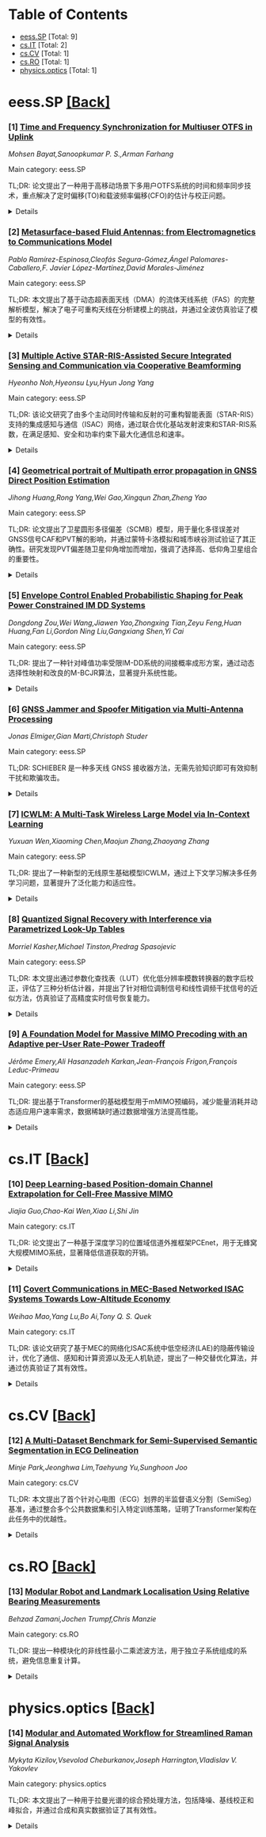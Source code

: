 <div id=toc></div>

# Table of Contents

- [eess.SP](#eess.SP) [Total: 9]
- [cs.IT](#cs.IT) [Total: 2]
- [cs.CV](#cs.CV) [Total: 1]
- [cs.RO](#cs.RO) [Total: 1]
- [physics.optics](#physics.optics) [Total: 1]


<div id='eess.SP'></div>

# eess.SP [[Back]](#toc)

### [1] [Time and Frequency Synchronization for Multiuser OTFS in Uplink](https://arxiv.org/abs/2507.17966)
*Mohsen Bayat,Sanoopkumar P. S.,Arman Farhang*

Main category: eess.SP

TL;DR: 论文提出了一种用于高移动场景下多用户OTFS系统的时间和频率同步技术，重点解决了定时偏移(TO)和载波频率偏移(CFO)的估计与校正问题。


<details>
  <summary>Details</summary>
Motivation: 在高移动环境中，准确估计和校正TO和CFO对于多用户OTFS系统的性能至关重要，特别是在定位用户导频和提升信道估计精度方面。

Method: 提出了两种TO估计技术：一种基于单用户启发的PCP导频结构，另一种利用共享导频区域的MU-PCP模式。随后，通过Chebyshev多项式一维搜索方法解决多用户CFO估计问题。

Result: 所提技术能够有效估计和校正TO与CFO，提高了多用户OTFS系统在高移动场景下的同步精度。

Conclusion: 论文提出的同步技术显著提升了多用户OTFS系统在高移动环境中的性能，为实际应用提供了可行方案。

Abstract: In this paper, we propose time and frequency synchronization techniques for
uplink multiuser OTFS (MU-OTFS) systems in high-mobility scenarios. This work
focuses on accurately estimating and correcting timing offsets (TOs) and
carrier frequency offsets (CFOs). Specifically, TO estimation is essential for
locating users' pilots on the delay-time plane, while CFO estimation enhances
channel estimation accuracy. First, we propose a TO estimation technique for an
existing multiuser pilot structure in MU-OTFS. We replace the impulse pilot
(IMP) in this pilot structure with a more practical pilot with a cyclic prefix
(PCP), referred to as single-user-inspired PCP (SU-PCP). This structure employs
different Zadoff-Chu (ZC) sequences, which enables pilot separation via
correlation at the receiver side. Consequently, we introduce a
correlation-based TO estimation technique for uplink MU-OTFS using this pilot
structure. Next, a spectrally efficient and practical pilot pattern is
proposed, where each user transmits a PCP within a shared pilot region on the
delay-Doppler plane, referred to as MU-PCP. At the receiver, the second TO
estimation technique utilizes a bank of filters to separate different users'
signals and accurately estimate their TOs. Then, we derive a mathematical
threshold range to enhance TO estimation accuracy by finding the first major
peak in the correlation function rather than relying solely on the highest
peak. After locating the received users' pilot signals using one of the
proposed TO estimation techniques, our proposed CFO estimation technique
reduces the multi-dimensional maximum likelihood (ML) search problem into
multiple one-dimensional search problems. In this technique, we apply the
Chebyshev polynomials of the first kind basis expansion model (CPF-BEM) to
effectively handle the time-variations of the channel in obtaining the CFO
estimates for all the users.

</details>


### [2] [Metasurface-based Fluid Antennas: from Electromagnetics to Communications Model](https://arxiv.org/abs/2507.17982)
*Pablo Ramírez-Espinosa,Cleofás Segura-Gómez,Ángel Palomares-Caballero,F. Javier López-Martínez,David Morales-Jiménez*

Main category: eess.SP

TL;DR: 本文提出了基于动态超表面天线（DMA）的流体天线系统（FAS）的完整解析模型，解决了电子可重构天线在分析建模上的挑战，并通过全波仿真验证了模型的有效性。


<details>
  <summary>Details</summary>
Motivation: 电子可重构天线虽然在实现FAS方面具有潜力，但其分析建模复杂，通常依赖全波仿真或测量，限制了理论指导和系统设计的可能性。本文旨在解决这一问题。

Method: 作者利用电路理论重新构建了FAS的信号模型，通过导纳矩阵考虑了超表面的电磁效应，并基于动态超表面天线（DMA）实现了FAS。

Result: 模型通过全波仿真验证，与实际性能高度一致。文中还提供了关键性能指标的闭式表达式，表明基于DMA的FAS性能接近理想化的位置柔性天线实现。

Conclusion: 本文提出的解析模型为FAS的设计和性能分析提供了理论支持，证明了DMA作为FAS实现的可行性及其接近理想化性能的能力。

Abstract: Fluid antenna systems (FASs) have become a popular topic in the wireless
community as an effective yet simple means of exploiting spatial diversity. Due
to the limitations of physically moving radiating elements, electronically
reconfigurable antennas are emerging as practical implementations of FASs,
since changing the radiation pattern is functionally equivalent to physically
moving the device. However, electronically reconfigurable antennas pose a
challenge in terms of analytical modeling, often requiring full-wave
simulations or measurements for their characterization; this severely limits
the extraction of theoretical insights useful for system design. Motivated by
these difficulties and the growing interest in FASs, we propose in this paper a
complete analytical model for metasurface-based embodiments of FASs.
Specifically, we advocate for the implementation of the FAS concept through
dynamic metasurface antennas (DMAs), hitherto proposed as array replacements in
multiple-input multiple-output (MIMO) systems. We leverage circuit theory to
rewrite the conventional signal model of FASs in terms of admittance matrices
accounting for the electromagnetic effects inherent to metasurfaces. The model
is validated with full-wave simulations, showing good agreement. We further
illustrate how to apply the model for standard performance analysis, and
provide closed-form expressions for key metrics, including the resulting signal
covariance matrix. Results confirm that practical DMA-based FASs can achieve
similar performance to that of idealized implementations of position-flexible
antennas.

</details>


### [3] [Multiple Active STAR-RIS-Assisted Secure Integrated Sensing and Communication via Cooperative Beamforming](https://arxiv.org/abs/2507.18035)
*Hyeonho Noh,Hyeonsu Lyu,Hyun Jong Yang*

Main category: eess.SP

TL;DR: 该论文研究了由多个主动同时传输和反射的可重构智能表面（STAR-RIS）支持的集成感知与通信（ISAC）网络，通过联合优化基站发射波束和STAR-RIS系数，在满足感知、安全和功率约束下最大化通信总和速率。


<details>
  <summary>Details</summary>
Motivation: 探索主动STAR-RIS在ISAC网络中的应用，解决传统被动RIS和单一STAR-RIS的性能限制，同时满足高要求的多目标优化问题。

Method: 采用交替优化（AO）框架，将非凸优化问题分解为子问题，通过KKT条件和连续凸逼近（SCA）分别优化基站波束和STAR-RIS系数。

Result: 仿真结果表明，所提算法显著提升了总和速率，同时严格满足感知和保密性约束，优于被动RIS和单一STAR-RIS基准。

Conclusion: 主动STAR-RIS和AO框架的有效结合为ISAC网络提供了高性能的解决方案，具有实际应用潜力。

Abstract: This paper explores an integrated sensing and communication (ISAC) network
empowered by multiple active simultaneously transmitting and reflecting
reconfigurable intelligent surfaces (STAR-RISs). A base station (BS) furnishes
downlink communication to multiple users while concurrently interrogating a
sensing target. We jointly optimize the BS transmit beamformer and the
reflection/transmission coefficients of every active STAR-RIS in order to
maximize the aggregate communication sum-rate, subject to (i) a stringent
sensing signal-to-interference-plus-noise ratio (SINR) requirement, (ii) an
upper bound on the leakage of confidential information, and (iii) individual
hardware and total power constraints at both the BS and the STAR-RISs. The
resulting highly non-convex program is tackled with an efficient alternating
optimization (AO) framework. First, the original formulation is reformulated
into an equivalent yet more tractable representation and partitioned into
subproblems. The BS beamformer is updated in closed form via the
Karush-Kuhn-Tucker (KKT) conditions, whereas the STAR-RIS reflection and
transmission vectors are refined through successive convex approximation (SCA),
yielding a semidefinite program that is then solved via semidefinite
relaxation. Comprehensive simulations demonstrate that the proposed algorithm
delivers substantial sum-rate gains over passive-RIS and single STAR-RIS
baselines, all the while rigorously meeting the prescribed sensing and security
constraints.

</details>


### [4] [Geometrical portrait of Multipath error propagation in GNSS Direct Position Estimation](https://arxiv.org/abs/2507.18096)
*Jihong Huang,Rong Yang,Wei Gao,Xingqun Zhan,Zheng Yao*

Main category: eess.SP

TL;DR: 论文提出了卫星圆形多径偏差（SCMB）模型，用于量化多径误差对GNSS信号CAF和PVT解的影响，并通过蒙特卡洛模拟和城市峡谷测试验证了其正确性。研究发现PVT偏差随卫星仰角增加而增加，强调了选择高、低仰角卫星组合的重要性。


<details>
  <summary>Details</summary>
Motivation: 研究旨在填补直接位置估计（DPE）理论中多径误差的理论空白，特别是在城市环境中增强GNSS接收器的鲁棒性。

Method: 通过几何分析扩展DPE噪声方差的理论框架，引入SCMB模型量化多径误差，并结合蒙特卡洛模拟和实际测试验证模型。

Result: PVT最大偏差取决于各卫星通道中的最大多径误差，且偏差随卫星仰角增加而增加。这为从几何角度选择DPE卫星提供了依据。

Conclusion: 研究为优化GNSS接收器在多径环境中的性能提供了理论支持，强调了卫星几何配置对减少PVT偏差的重要性。

Abstract: Direct Position Estimation (DPE) is a method that directly estimate position,
velocity, and time (PVT) information from cross ambiguity function (CAF) of the
GNSS signals, significantly enhancing receiver robustness in urban
environments. However, there is still a lack of theoretical characterization on
multipath errors in the context of DPE theory. Geometric observations highlight
the unique characteristics of DPE errors stemming from multipath and thermal
noise as estimation bias and variance respectively. Expanding upon the
theoretical framework of DPE noise variance through geometric analysis, this
paper focuses on a geometric representation of multipath errors by quantifying
the deviations in CAF and PVT solutions caused by off-centering bias relative
to the azimuth and elevation angles. A satellite circular multipath bias (SCMB)
model is introduced, amalgamating CAF and PVT errors from multiple satellite
channels. The boundaries for maximum or minimum PVT bias are established
through discussions encompassing various multipath conditions. The correctness
of the multipath geometrical portrait is confirmed through both Monte Carlo
simulations and urban canyon tests. The findings indicate that the maximum PVT
bias depends on the largest multipath errors observed across various satellite
channels. Additionally, the PVT bias increases with satellite elevation angles,
influenced by the CAF multipath bias projection. This serves as a reference for
selecting DPE satellites from a geometric standpoint, underscoring the
importance of choosing a balanced combination of high and low elevation angles
to achieve an optimal satellite geometry configuration.

</details>


### [5] [Envelope Control Enabled Probabilistic Shaping for Peak Power Constrained IM DD Systems](https://arxiv.org/abs/2507.18149)
*Dongdong Zou,Wei Wang,Jiawen Yao,Zhongxing Tian,Zeyu Feng,Huan Huang,Fan Li,Gordon Ning Liu,Gangxiang Shen,Yi Cai*

Main category: eess.SP

TL;DR: 提出了一种针对峰值功率受限IM-DD系统的间接概率成形方案，通过动态选择性映射和改良的M-BCJR算法，显著提升系统性能。


<details>
  <summary>Details</summary>
Motivation: 针对IM-DD系统中概率成形技术的应用受限问题，尤其在存在记忆效应时，研究如何优化信号控制以减少负面影响。

Method: 提出动态选择性映射(DSLM)机制和改良的M-BCJR算法，实现信号和比特的联合优化处理。

Result: 在56GBaud PAM8系统中，实现了1dB的接收灵敏度提升，并与典型概率振幅成形架构兼容。

Conclusion: 为峰值功率受限IM-DD系统中概率成形技术的应用提供了新思路和解决方案。

Abstract: Probabilistic shaping (PS) has attracted significant attention in
intensity-modulation and direct-detection (IM-DD) systems. However, due to the
unique system model and inherent constraints, the effective application of the
PS technique is still an open question in IM-DD systems, particularly in
systems with memory effects. In this paper, a novel indirect PS scheme tailored
for peak power constrained (PPC) IM-DD systems is proposed. The key idea lies
in strategically controlling the signal envelope to mitigate memory-induced
impairments, such as nonlinearity, overshoot, peak-to-average power ratio
enhancement, etc. The proposed scheme incorporates a dynamic selective mapping
(DSLM) mechanism at the transmitter, enabling an untypical bit-to-symbol
mapping in which the current symbol is not only determined by the current bits
pattern but also by previously generated symbols within a specified memory
length. At the receiver side, a turbo equalizer with a modified M-BCJR
algorithm is proposed to achieve the recovery of ambiguous bits induced by
DSLM. Experimental verification in a 56GBaud PAM8 system demonstrates that the
proposed scheme exhibits 1dB receiver sensitivity improvement over 2km
single-mode fiber transmission. In addition, the proposed scheme has also been
demonstrated to be compatible with the typical probabilistic amplitude shaping
architecture, enabling a simple and fine-granularity rate adaptation
capability. To the best of our knowledge, this work opens a new sight for the
application of the PS technique in PPC IM-DD systems with memory effects.

</details>


### [6] [GNSS Jammer and Spoofer Mitigation via Multi-Antenna Processing](https://arxiv.org/abs/2507.18166)
*Jonas Elmiger,Gian Marti,Christoph Studer*

Main category: eess.SP

TL;DR: SCHIEBER 是一种多天线 GNSS 接收器方法，无需先验知识即可有效抑制干扰和欺骗攻击。


<details>
  <summary>Details</summary>
Motivation: GNSS 信号易受干扰和欺骗攻击，影响定位可靠性。

Method: 使用自适应空间滤波抑制干扰，通过一致性测试（DoA 和伪距）识别欺骗信号。

Result: 仿真验证了其在 GPS L1 C/A 系统下对抗干扰和欺骗的有效性。

Conclusion: 该方法为 GNSS 安全提供了实用解决方案。

Abstract: Modern positioning relies on radio signals from global navigation satellite
systems (GNSS). Their low receive power renders these radio signals susceptible
to jamming attacks, in which malicious transmitters emit strong interference to
disrupt signal acquisition. Moreover, GNSS are vulnerable to spoofing attacks,
in which malicious transmitters mimic legitimate satellites by transmitting
spurious GNSS signals. We propose SCHIEBER, a novel method for multi-antenna
GNSS receivers that mitigates jammers as well as spoofers without requiring any
prior knowledge of the receiver position or attack type: Jammers are mitigated
during signal acquisition using a recently developed adaptive spatial filtering
technique. Spoofers are identified and rejected after signal acquisition using
a novel approach that tests the consistency of acquired signals by comparing
their respective direction of arrival (DoA) and pseudorange estimates in a test
that is invariant with respect to the unknown receiver position. We demonstrate
the efficacy of our method using extensive simulations of a GPS L1 C/A system
under spoofing and jamming attacks.

</details>


### [7] [ICWLM: A Multi-Task Wireless Large Model via In-Context Learning](https://arxiv.org/abs/2507.18167)
*Yuxuan Wen,Xiaoming Chen,Maojun Zhang,Zhaoyang Zhang*

Main category: eess.SP

TL;DR: 提出了一种新型的无线原生基础模型ICWLM，通过上下文学习解决多任务学习问题，显著提升了泛化能力和适应性。


<details>
  <summary>Details</summary>
Motivation: 无线通信技术快速发展带来了网络复杂性和计算需求，深度学习虽被广泛研究，但仍面临任务特定性和数据稀缺问题。

Method: ICWLM直接在大规模混合无线数据集上训练，联合解决多用户预编码和信道预测等物理层问题，采用DWA算法动态平衡多任务损失。

Result: 仿真结果表明，ICWLM在性能上与任务特定方法相当，且对未见过系统配置展现出显著泛化能力。

Conclusion: ICWLM为未来无线网络提供了一种统一且自适应的AI模型范式，有望降低部署复杂性和提升资源管理智能。

Abstract: The rapid evolution of wireless communication technologies, particularly
massive multiple-input multiple-output (mMIMO) and millimeter-wave (mmWave),
introduces significant network complexity and computational demands.
Significant research efforts have been made to improve physical layer
performance by resorting to deep learning (DL) methods, which, however, are
usually task-specific and struggle with data scarcity and generalization. To
address these challenges, we propose a novel In-Context Wireless Large Model
(ICWLM), a wireless-native foundation model designed for simultaneous
multi-task learning at the physical layer. Unlike conventional methods that
adapt wireless data to pre-trained large language models (LLMs), ICWLM is
trained directly on large-scale, mixed wireless datasets from scratch. It
jointly solves multiple classical physical layer problems, including multi-user
precoding (sum-rate maximization and max-min SINR) and channel prediction. A
key innovation of ICWLM is its utilization of in-context learning (ICL),
enabling the model to adapt to varying system configurations and channel
conditions with minimal demonstration pairs, eliminating the need for extensive
retraining. Furthermore, we employ the Dynamic Weight Averaging (DWA) algorithm
to dynamically balance the individual task losses during multi-task training,
ensuring efficient and stable learning across diverse objectives. Extensive
simulation results demonstrate that ICWLM achieves competitive performance
compared to task-specific methods while exhibiting remarkable generalization
capabilities to unseen system configurations. This work offers a promising
paradigm for developing unified and adaptive AI models for future wireless
networks, potentially reducing deployment complexity and enhancing intelligent
resource management.

</details>


### [8] [Quantized Signal Recovery with Interference via Parametrized Look-Up Tables](https://arxiv.org/abs/2507.18370)
*Morriel Kasher,Michael Tinston,Predrag Spasojevic*

Main category: eess.SP

TL;DR: 本文提出通过参数化查找表（LUT）优化低分辨率模数转换器的数字后校正，评估了三种分析估计器，并提出了针对相位调制信号和线性调频干扰信号的近似方法，仿真验证了高精度实时信号恢复能力。


<details>
  <summary>Details</summary>
Motivation: 低分辨率、非线性或宽带量化器的性能优化需求，尤其是在高功率带外干扰下恢复瞬时信号的挑战。

Method: 使用参数化LUT结合三种分析估计器，提出针对相位调制和线性调频干扰的近似方法。

Result: 仿真表明方法能高精度实时恢复信号，显著优于传统线性滤波技术，对3位量化音调输入，MSE改善>10 dB，SFDR改善>20 dBc。

Conclusion: 参数化LUT加优化估计器能有效提升低分辨率ADC性能，适应非线性和时变干扰。

Abstract: Efficient all-digital post-correction of low-resolution analog-to-digital
converters can be achieved by using Look-Up Tables (LUTs). The performance of a
LUT can be optimized by incorporating a parametric model for the expected input
signal, noise level, and interference signals. We evaluate three analytical
estimators for integration with parametrized LUTs, especially with applications
to low-resolution, non-linear, or wideband quantizers. We also propose several
approximations to improve tractability of the estimation problem for
Phase-Shift Keyed input signals and Linear Frequency Modulated interference
signals. Simulated results validate the ability of our estimator to recover the
instantaneous value of the desired input signal in real-time with a high degree
of accuracy. This includes cancellation of harmonic distortion that aliases
into the desired signal bandwidth from front-end saturation due to high-power
out-of-band interference. Our estimators are shown to achieve a significant
gain over conventional linear-filtering techniques while also being robust to
changes in input parameters, non-linear quantizers, and time-variant
interference sources. For a tone input quantized to 3 bits and estimated with a
fixed 12-tap model order we achieve $>$10 dB improvement in Mean Square Error
and $>$20 dBc improvement in Spurious-Free Dynamic Range.

</details>


### [9] [A Foundation Model for Massive MIMO Precoding with an Adaptive per-User Rate-Power Tradeoff](https://arxiv.org/abs/2507.18587)
*Jérôme Emery,Ali Hasanzadeh Karkan,Jean-François Frigon,François Leduc-Primeau*

Main category: eess.SP

TL;DR: 提出基于Transformer的基础模型用于mMIMO预编码，减少能量消耗并动态适应用户速率需求，数据稀缺时通过数据增强方法提高性能。


<details>
  <summary>Details</summary>
Motivation: 解决mMIMO系统中深度学习模型因数据稀缺和训练复杂度高而难以实际部署的问题。

Method: 使用Transformer基础模型进行预编码，引入数据增强方法通过余弦相似度找到与目标分布相似的训练样本。

Result: 零样本部署时，模型在相同能量消耗下显著优于零强制方法，接近WMMSE性能且复杂度低8倍。

Conclusion: 该工作通过解决数据可用性和训练复杂度的挑战，实现了DL解决方案在实际中的部署，并为资源分配算法提供了更灵活的控制。

Abstract: Deep learning (DL) has emerged as a solution for precoding in massive
multiple-input multiple-output (mMIMO) systems due to its capacity to learn the
characteristics of the propagation environment. However, training such a model
requires high-quality, local datasets at the deployment site, which are often
difficult to collect. We propose a transformer-based foundation model for mMIMO
precoding that seeks to minimize the energy consumption of the transmitter
while dynamically adapting to per-user rate requirements. At equal energy
consumption, zero-shot deployment of the proposed foundation model
significantly outperforms zero forcing, and approaches weighted minimum mean
squared error performance with 8x less complexity. To address model adaptation
in data-scarce settings, we introduce a data augmentation method that finds
training samples similar to the target distribution by computing the cosine
similarity between the outputs of the pre-trained feature extractor. Our work
enables the implementation of DL-based solutions in practice by addressing
challenges of data availability and training complexity. Moreover, the ability
to dynamically configure per-user rate requirements can be leveraged by higher
level resource allocation and scheduling algorithms for greater control over
energy efficiency, spectral efficiency and fairness.

</details>


<div id='cs.IT'></div>

# cs.IT [[Back]](#toc)

### [10] [Deep Learning-based Position-domain Channel Extrapolation for Cell-Free Massive MIMO](https://arxiv.org/abs/2507.17950)
*Jiajia Guo,Chao-Kai Wen,Xiao Li,Shi Jin*

Main category: cs.IT

TL;DR: 论文提出了一种基于深度学习的位置域信道外推框架PCEnet，用于无蜂窝大规模MIMO系统，显著降低信道获取的开销。


<details>
  <summary>Details</summary>
Motivation: 为了减少信道获取的开销，并利用用户位置信息提升信道获取效率，尤其是在无蜂窝大规模MIMO系统中。

Method: 利用神经网络从获取的信道推断用户位置，并通过位置信息辅助其他信道估计与重建；同时提出简化策略和无需位置标签的方法。

Result: 仿真结果表明PCEnet框架能够将导频和反馈开销降低高达50%。

Conclusion: PCEnet框架通过位置信息实现了高效的信道获取，并提供了多种优化方案以降低复杂度和延迟。

Abstract: To reduce channel acquisition overhead, spatial, time, and frequency-domain
channel extrapolation techniques have been widely studied. In this paper, we
propose a novel deep learning-based Position-domain Channel Extrapolation
framework (named PCEnet) for cell-free massive multiple-input multiple-output
(MIMO) systems. The user's position, which contains significant channel
characteristic information, can greatly enhance the efficiency of channel
acquisition. In cell-free massive MIMO, while the propagation environments
between different base stations and a specific user vary and their respective
channels are uncorrelated, the user's position remains constant and unique
across all channels. Building on this, the proposed PCEnet framework leverages
the position as a bridge between channels to establish a mapping between the
characteristics of different channels, thereby using one acquired channel to
assist in the estimation and feedback of others. Specifically, this approach
first utilizes neural networks (NNs) to infer the user's position from the
obtained channel. {The estimated position, shared among BSs through a central
processing unit (CPU)}, is then fed into an NN to design pilot symbols and
concatenated with the feedback information to the channel reconstruction NN to
reconstruct other channels, thereby significantly enhancing channel acquisition
performance. Additionally, we propose a simplified strategy where only the
estimated position is used in the reconstruction process without modifying the
pilot design, thereby reducing latency. Furthermore, we introduce a position
label-free approach that infers the relative user position instead of the
absolute position, eliminating the need for ground truth position labels during
the localization NN training. Simulation results demonstrate that the proposed
PCEnet framework reduces pilot and feedback overheads by up to 50%.

</details>


### [11] [Covert Communications in MEC-Based Networked ISAC Systems Towards Low-Altitude Economy](https://arxiv.org/abs/2507.18194)
*Weihao Mao,Yang Lu,Bo Ai,Tony Q. S. Quek*

Main category: cs.IT

TL;DR: 该论文研究了基于MEC的网络化ISAC系统中低空经济(LAE)的隐蔽传输设计，优化了通信、感知和计算资源以及无人机轨迹，提出了一种交替优化算法，并通过仿真验证了其有效性。


<details>
  <summary>Details</summary>
Motivation: 低空经济(LAE)依赖于ISAC、MEC和隐蔽通信，如何在这些系统中实现高效、隐蔽的传输是其核心挑战。本文旨在解决这一问题。

Method: 通过推导检测误差概率(DEP)的闭式表达式，提出了一种交替优化算法，分为资源优化和轨迹优化两个子问题，分别采用逐次凸逼近和信任域方法解决。

Result: 仿真结果表明，所提算法优于多种基准方法，并揭示了LAE系统中通信、感知与计算之间的权衡关系。

Conclusion: 本文为LAE系统中的隐蔽传输提供了高效的设计方案，通过资源与轨迹联合优化，实现了能耗最小化和系统性能的提升。

Abstract: Low-altitude economy (LAE) is an emerging business model, which heavily
relies on integrated sensing and communications (ISAC), mobile edge computing
(MEC), and covert communications. This paper investigates the convert
transmission design in MEC-based networked ISAC systems towards LAE, where an
MEC server coordinates multiple access points to simultaneously receive
computation tasks from multiple unmanned aerial vehicles (UAVs), locate a
target in a sensing area, and maintain UAVs' covert transmission against
multiple wardens. We first derive closed-form expressions for the detection
error probability (DEP) at wardens. Then, we formulate a total energy
consumption minimization problem by optimizing communication, sensing, and
computation resources as well as UAV trajectories, subject to the requirements
on quality of MEC services, DEP, and radar signal-to-interference-and-noise
ratio, and the causality of UAV trajectories. An alternating optimization based
algorithm is proposed to handle the considered problem, which decomposes it
into two subproblems: joint optimization of communication, sensing, and
computation resources, and UAV trajectory optimization. The former is addressed
by a successive convex approximation based algorithm, while the latter is
solved via a trust-region based algorithm. Simulations validate the
effectiveness of the proposed algorithm compared with various benchmarks, and
reveal the trade-offs among communication, sensing, and computation in LAE
systems.

</details>


<div id='cs.CV'></div>

# cs.CV [[Back]](#toc)

### [12] [A Multi-Dataset Benchmark for Semi-Supervised Semantic Segmentation in ECG Delineation](https://arxiv.org/abs/2507.18323)
*Minje Park,Jeonghwa Lim,Taehyung Yu,Sunghoon Joo*

Main category: cs.CV

TL;DR: 本文提出了首个针对心电图（ECG）划界的半监督语义分割（SemiSeg）基准，通过整合多个公共数据集和引入特定训练策略，证明了Transformer架构在此任务中的优越性。


<details>
  <summary>Details</summary>
Motivation: 尽管深度学习在ECG划界中取得进展，但公开标注数据稀缺限制了其发展，因此研究利用半监督学习解决此问题。

Method: 整合多个公共数据集，采用五种代表性的SemiSeg算法，分别在卷积网络和Transformer架构上实现，并评估其域内和跨域表现，同时提出ECG特定训练策略和增强方法。

Result: 实验表明Transformer在ECG划界的半监督任务中优于卷积网络。

Conclusion: 该基准为半监督ECG划界方法的发展奠定了基础，并有望推动该领域的进一步研究。

Abstract: Electrocardiogram (ECG) delineation, the segmentation of meaningful waveform
features, is critical for clinical diagnosis. Despite recent advances using
deep learning, progress has been limited by the scarcity of publicly available
annotated datasets. Semi-supervised learning presents a promising solution by
leveraging abundant unlabeled ECG data. In this study, we present the first
systematic benchmark for semi-supervised semantic segmentation (SemiSeg) in ECG
delineation. We curated and unified multiple public datasets, including
previously underused sources, to support robust and diverse evaluation. We
adopted five representative SemiSeg algorithms from computer vision,
implemented them on two different architectures: the convolutional network and
the transformer, and evaluated them in two different settings: in-domain and
cross-domain. Additionally, we propose ECG-specific training configurations and
augmentation strategies and introduce a standardized evaluation framework. Our
results show that the transformer outperforms the convolutional network in
semi-supervised ECG delineation. We anticipate that our benchmark will serve as
a foundation for advancing semi-supervised ECG delineation methods and will
facilitate further research in this domain.

</details>


<div id='cs.RO'></div>

# cs.RO [[Back]](#toc)

### [13] [Modular Robot and Landmark Localisation Using Relative Bearing Measurements](https://arxiv.org/abs/2507.18070)
*Behzad Zamani,Jochen Trumpf,Chris Manzie*

Main category: cs.RO

TL;DR: 提出一种模块化的非线性最小二乘滤波方法，用于独立子系统组成的系统，避免信息重复计算。


<details>
  <summary>Details</summary>
Motivation: 解决子系统间共享估计时信息重复计算的问题。

Method: 采用协方差交集（CI）算法，并通过最小二乘估计推导实现。

Result: 在机器人-地标定位问题中验证了方法的有效性。

Conclusion: 模块化方法在性能和通信带宽需求之间取得了平衡。

Abstract: In this paper we propose a modular nonlinear least squares filtering approach
for systems composed of independent subsystems. The state and error covariance
estimate of each subsystem is updated independently, even when a relative
measurement simultaneously depends on the states of multiple subsystems. We
integrate the Covariance Intersection (CI) algorithm as part of our solution in
order to prevent double counting of information when subsystems share estimates
with each other. An alternative derivation of the CI algorithm based on least
squares estimation makes this integration possible. We particularise the
proposed approach to the robot-landmark localization problem. In this problem,
noisy measurements of the bearing angle to a stationary landmark position
measured relative to the SE(2) pose of a moving robot couple the estimation
problems for the robot pose and the landmark position. In a randomized
simulation study, we benchmark the proposed modular method against a monolithic
joint state filter to elucidate their respective trade-offs. In this study we
also include variants of the proposed method that achieve a graceful
degradation of performance with reduced communication and bandwidth
requirements.

</details>


<div id='physics.optics'></div>

# physics.optics [[Back]](#toc)

### [14] [Modular and Automated Workflow for Streamlined Raman Signal Analysis](https://arxiv.org/abs/2507.17917)
*Mykyta Kizilov,Vsevolod Cheburkanov,Joseph Harrington,Vladislav V. Yakovlev*

Main category: physics.optics

TL;DR: 本文提出了一种用于拉曼光谱的综合预处理方法，包括降噪、基线校正和峰拟合，并通过合成和真实数据验证了其有效性。


<details>
  <summary>Details</summary>
Motivation: 拉曼光谱是材料表征的重要工具，但其数据常受噪声、基线漂移和随机峰干扰，需要有效的预处理方法。

Method: 提出了一种综合预处理流程，包括噪声处理、基线校正和Voigt峰拟合。

Result: 该方法在合成和真实拉曼光谱中均表现良好，相关代码已开源。

Conclusion: 本文的方法为拉曼光谱的预处理和参数提取提供了可靠的工具。

Abstract: Raman spectroscopy is a powerful tool for material characterization. However,
careful preprocessing is required for the identification and handling of noise,
baseline drift, and random spikes. This paper presents a comprehensive approach
to generating and preprocessing Raman spectra. Additionally, we describe
methods for fitting Voigt peaks to the spectrum to determine peak parameters.
The effectiveness of these methods is demonstrated using both synthetic and
real Raman spectra, with code provided in an open-source GitHub repository.

</details>
